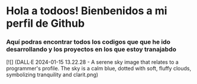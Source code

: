 # Hola a todoos! Bienbenidos a mi perfil de Github

### Aquí podras encontrar todos los codigos que que he ido desarrollando y los proyectos en los que estoy tranajabdo

[![] (DALL·E 2024-01-15 13.22.28 - A serene sky image that relates to a programmer's profile. The sky is a calm blue, dotted with soft, fluffy clouds, symbolizing tranquility and clarit.png)

